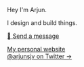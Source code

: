 Hey I'm Arjun.

I design and build things.

<div>
  <a href="https://twitter.com/messages/compose?recipient_id=561999406" title="DM via Twitter" target="_blank">💬 Send a message</a>
</div>

[My personal website](https://arjun.xyz) <br />
[@arjunsjv on Twitter &rarr;](https://twitter.com/arjunsjv)
